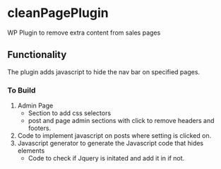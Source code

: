 # cleanPagePlugin
WP Plugin to remove extra content from sales pages

## Functionality
The plugin adds javascript to hide the nav bar on specified pages.

### To Build
1. Admin Page 
	* Section to add css selectors
	* post and page admin sections with click to remove headers and footers.
2. Code to implement javascript on posts where setting is clicked on.
3. Javascript generator to generate the Javascript code that hides elements
	* Code to check if Jquery is initated and add it in if not.